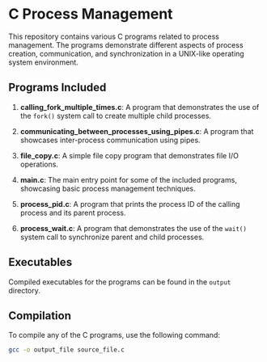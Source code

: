# C Process Management

This repository contains various C programs related to process management. The programs demonstrate different aspects of process creation, communication, and synchronization in a UNIX-like operating system environment.

## Programs Included

1. **calling_fork_multiple_times.c**: A program that demonstrates the use of the `fork()` system call to create multiple child processes.

2. **communicating_between_processes_using_pipes.c**: A program that showcases inter-process communication using pipes.

3. **file_copy.c**: A simple file copy program that demonstrates file I/O operations.

4. **main.c**: The main entry point for some of the included programs, showcasing basic process management techniques.

5. **process_pid.c**: A program that prints the process ID of the calling process and its parent process.

6. **process_wait.c**: A program that demonstrates the use of the `wait()` system call to synchronize parent and child processes.

## Executables

Compiled executables for the programs can be found in the `output` directory.

## Compilation

To compile any of the C programs, use the following command:
```sh
gcc -o output_file source_file.c

